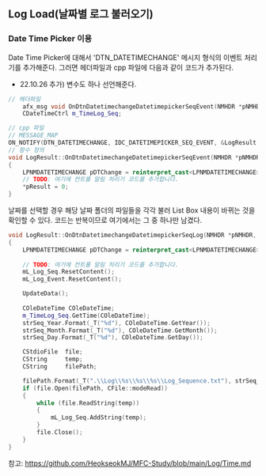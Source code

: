 ## Log Load(날짜별 로그 불러오기)
### Date Time Picker 이용

Date Time Picker에 대해서 'DTN_DATETIMECHANGE' 메시지 형식의 이벤트 처리기를 추가해준다.
그러면 헤더파일과 cpp 파일에 다음과 같이 코드가 추가된다.
+ 22.10.26 추가) 변수도 하나 선언해준다.

```cpp
// 헤더파일
	afx_msg void OnDtnDatetimechangeDatetimepickerSeqEvent(NMHDR *pNMHDR, LRESULT *pResult);
  	CDateTimeCtrl m_TimeLog_Seq;
```

```cpp
// cpp 파일
// MESSAGE_MAP
ON_NOTIFY(DTN_DATETIMECHANGE, IDC_DATETIMEPICKER_SEQ_EVENT, &LogResult::OnDtnDatetimechangeDatetimepickerSeqEvent)
// 함수 정의
void LogResult::OnDtnDatetimechangeDatetimepickerSeqEvent(NMHDR *pNMHDR, LRESULT *pResult)
{
	LPNMDATETIMECHANGE pDTChange = reinterpret_cast<LPNMDATETIMECHANGE>(pNMHDR);
	// TODO: 여기에 컨트롤 알림 처리기 코드를 추가합니다.
	*pResult = 0;
}
```

날짜를 선택할 경우 해당 날짜 폴더의 파일들을 각각 불러 List Box 내용이 바뀌는 것을 확인할 수 있다.
코드는 반복이므로 여기에서는 그 중 하나만 남겼다.
```cpp
void LogResult::OnDtnDatetimechangeDatetimepickerSeqLog(NMHDR *pNMHDR, LRESULT *pResult)
{
	LPNMDATETIMECHANGE pDTChange = reinterpret_cast<LPNMDATETIMECHANGE>(pNMHDR);
	
	// TODO: 여기에 컨트롤 알림 처리기 코드를 추가합니다.
	mL_Log_Seq.ResetContent();
	mL_Log_Event.ResetContent();

	UpdateData();
	
	COleDateTime COleDateTime;
	m_TimeLog_Seq.GetTime(COleDateTime);
	strSeq_Year.Format(_T("%d"), COleDateTime.GetYear());
	strSeq_Month.Format(_T("%d"), COleDateTime.GetMonth());
	strSeq_Day.Format(_T("%d"), COleDateTime.GetDay());

	CStdioFile	file;
	CString		temp;
	CString		filePath;

	filePath.Format(_T(".\\Log\\%s\\%s\\%s\\Log_Sequence.txt"), strSeq_Year, strSeq_Month, strSeq_Day);
	if (file.Open(filePath, CFile::modeRead))
	{
		while (file.ReadString(temp))
		{
			mL_Log_Seq.AddString(temp);
		}
		file.Close();
	}
}
```
참고: https://github.com/HeokseokMJ/MFC-Study/blob/main/Log/Time.md


